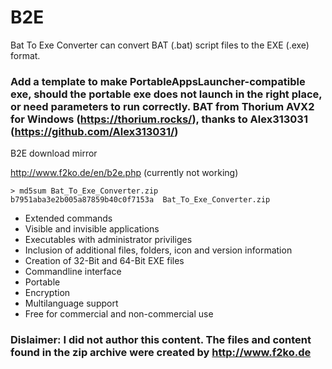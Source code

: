 # B2E
Bat To Exe Converter can convert BAT (.bat) script files to the EXE (.exe) format.
### Add a template to make PortableAppsLauncher-compatible exe, should the portable exe does not launch in the right place, or need parameters to run correctly. BAT from Thorium AVX2 for Windows (https://thorium.rocks/), thanks to Alex313031 (https://github.com/Alex313031/)

B2E download mirror

http://www.f2ko.de/en/b2e.php (currently not working)

	> md5sum Bat_To_Exe_Converter.zip
	b7951aba3e2b005a87859b40c0f7153a  Bat_To_Exe_Converter.zip


* Extended commands
* Visible and invisible applications
* Executables with administrator priviliges
* Inclusion of additional files, folders, icon and version information
* Creation of 32-Bit and 64-Bit EXE files
* Commandline interface
* Portable
* Encryption
* Multilanguage support
* Free for commercial and non-commercial use

### Dislaimer: I did not author this content. The files and content found in the zip archive were created by http://www.f2ko.de

